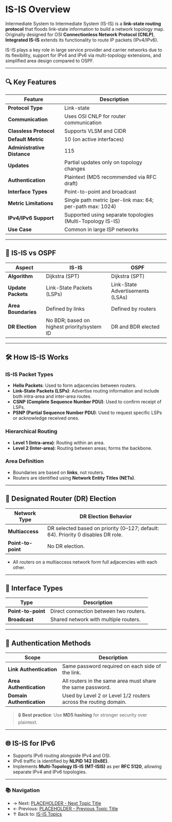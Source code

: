 # IS-IS Overview  

Intermediate System to Intermediate System (IS-IS) is a **link-state routing protocol** that floods link-state information to build a network topology map. Originally designed for OSI **Connectionless Network Protocol (CNLP)**, **Integrated IS-IS** extends its functionality to route IP packets (IPv4/IPv6).  

IS-IS  plays a key role in large service provider and carrier networks due to its flexibility, support for IPv4 and IPv6 via multi-topology extensions, and simplified area design compared to OSPF.

---

## 🔍 Key Features

| Feature                     | Description                                                |
| --------------------------- | ---------------------------------------------------------- |
| **Protocol Type**           | Link-state                                                 |
| **Communication**           | Uses OSI CNLP for router communication                     |
| **Classless Protocol**      | Supports VLSM and CIDR                                     |
| **Default Metric**          | 10 (on active interfaces)                                  |
| **Administrative Distance** | 115                                                        |
| **Updates**                 | Partial updates only on topology changes                   |
| **Authentication**          | Plaintext (MD5 recommended via RFC draft)                  |
| **Interface Types**         | Point-to-point and broadcast                               |
| **Metric Limitations**      | Single path metric (per-link max: 64; per-path max: 1024)  |
| **IPv4/IPv6 Support**       | Supported using separate topologies (Multi-Topology IS-IS) |
| **Use Case**                | Common in large ISP networks                               |

---

## 🔁 IS-IS vs OSPF

| Aspect              | IS-IS                                       | OSPF                             |
| ------------------- | ------------------------------------------- | -------------------------------- |
| **Algorithm**       | Dijkstra (SPT)                              | Dijkstra (SPT)                   |
| **Update Packets**  | Link-State Packets (LSPs)                   | Link-State Advertisements (LSAs) |
| **Area Boundaries** | Defined by links                            | Defined by routers               |
| **DR Election**     | No BDR; based on highest priority/system ID | DR and BDR elected               |

---

## 🛠 How IS-IS Works
### IS-IS Packet Types

- **Hello Packets**: Used to form adjacencies between routers.
- **Link-State Packets (LSPs)**: Advertise routing information and include both intra-area and inter-area routes.
- **CSNP (Complete Sequence Number PDU)**: Used to confirm receipt of LSPs.
- **PSNP (Partial Sequence Number PDU)**: Used to request specific LSPs or acknowledge received ones.


### Hierarchical Routing

- **Level 1 (Intra-area)**: Routing within an area.
- **Level 2 (Inter-area)**: Routing between areas; forms the backbone.

### Area Definition

- Boundaries are based on **links**, not routers.
- Routers are identified using **Network Entity Titles (NETs)**.

---

## 👑 Designated Router (DR) Election

| Network Type       | DR Election Behavior                                                             |
| ------------------ | -------------------------------------------------------------------------------- |
| **Multiaccess**    | DR selected based on priority (0–127; default: 64). Priority 0 disables DR role. |
| **Point-to-point** | No DR election.                                                                  |

- All routers on a multiaccess network form full adjacencies with each other.

---

## 🔌 Interface Types

| Type               | Description                            |
| ------------------ | -------------------------------------- |
| **Point-to-point** | Direct connection between two routers. |
| **Broadcast**      | Shared network with multiple routers.  |

---

## 🔐 Authentication Methods

| Scope                     | Description                                                     |
| ------------------------- | --------------------------------------------------------------- |
| **Link Authentication**   | Same password required on each side of the link.                |
| **Area Authentication**   | All routers in the same area must share the same password.      |
| **Domain Authentication** | Used by Level 2 or Level 1/2 routers across the routing domain. |

> 🔒 **Best practice**: Use **MD5 hashing** for stronger security over plaintext.

---

## 🌐 IS-IS for IPv6

- Supports IPv6 routing alongside IPv4 and OSI.
- IPv6 traffic is identified by **NLPID 142 (0x8E)**.
- Implements **Multi-Topology IS-IS (MT-ISIS)** as per **RFC 5120**, allowing separate IPv4 and IPv6 topologies.

---

### 📚 Navigation
- → Next: [PLACEHOLDER - Next Topic Title](placeholder-next.md)  
- ← Previous: [PLACEHOLDER - Previous Topic Title](placeholder-prev.md)  
- ↑ Back to: [IS-IS Topics](../readme.md)
